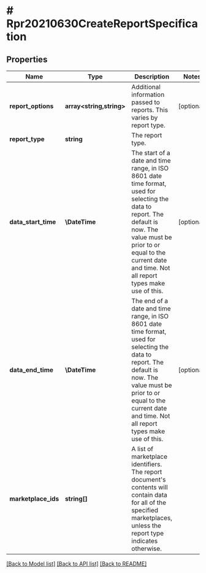 # # Rpr20210630CreateReportSpecification

## Properties

Name | Type | Description | Notes
------------ | ------------- | ------------- | -------------
**report_options** | **array<string,string>** | Additional information passed to reports. This varies by report type. | [optional]
**report_type** | **string** | The report type. |
**data_start_time** | **\DateTime** | The start of a date and time range, in ISO 8601 date time format, used for selecting the data to report. The default is now. The value must be prior to or equal to the current date and time. Not all report types make use of this. | [optional]
**data_end_time** | **\DateTime** | The end of a date and time range, in ISO 8601 date time format, used for selecting the data to report. The default is now. The value must be prior to or equal to the current date and time. Not all report types make use of this. | [optional]
**marketplace_ids** | **string[]** | A list of marketplace identifiers. The report document&#39;s contents will contain data for all of the specified marketplaces, unless the report type indicates otherwise. |

[[Back to Model list]](../../README.md#models) [[Back to API list]](../../README.md#endpoints) [[Back to README]](../../README.md)
